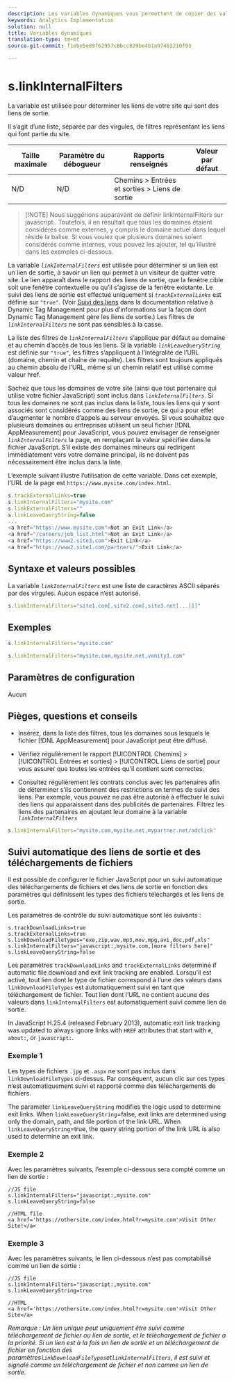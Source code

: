 ```yaml
---
description: Les variables dynamiques vous permettent de copier des valeurs d’une variable vers une autre sans entrer les valeurs complètes à plusieurs reprises dans les demandes d’image sur votre site.
keywords: Analytics Implementation
solution: null
title: Variables dynamiques
translation-type: tm+mt
source-git-commit: f1ebe5e89f62957c8bcc829be4b1a97463210f93

---
```




# s.linkInternalFilters

La variable est utilisée pour déterminer les liens de votre site qui sont des liens de sortie.

Il s’agit d’une liste, séparée par des virgules, de filtres représentant les liens qui font partie du site.

| Taille maximale | Paramètre du débogueur | Rapports renseignés | Valeur par défaut |
|---|---|---|---|
| N/D | N/D | Chemins &gt; Entrées et sorties &gt; Liens de sortie |  |

> [!NOTE] Nous suggérions auparavant de définir linkInternalFilters sur javascript:. Toutefois, il en résultait que tous les domaines étaient considérés comme externes, y compris le domaine actuel dans lequel réside la balise. Si vous voulez que plusieurs domaines soient considérés comme internes, vous pouvez les ajouter, tel qu’illustré dans les exemples ci-dessous.

La variable *`linkInternalFilters`* est utilisée pour déterminer si un lien est un lien de sortie, à savoir un lien qui permet à un visiteur de quitter votre site. Le lien apparaît dans le rapport des liens de sortie, que la fenêtre cible soit une fenêtre contextuelle ou qu’il s’agisse de la fenêtre existante. Le suivi des liens de sortie est effectué uniquement si *`trackExternalLinks`* est définie sur `"true"`. (Voir [Suivi des liens](https://marketing.adobe.com/resources/help/en_US/dtm/link_tracking.html) dans la documentation relative à Dynamic Tag Management pour plus d’informations sur la façon dont Dynamic Tag Management gère les liens de sortie.) Les filtres de *`linkInternalFilters`* ne sont pas sensibles à la casse.

La liste des filtres de *`linkInternalFilters`* s’applique par défaut au domaine et au chemin d’accès de tous les liens. Si la variable *`linkLeaveQueryString`* est définie sur `"true"`, les filtres s’appliquent à l’intégralité de l’URL (domaine, chemin et chaîne de requête). Les filtres sont toujours appliqués au chemin absolu de l’URL, même si un chemin relatif est utilisé comme valeur href.

Sachez que tous les domaines de votre site (ainsi que tout partenaire qui utilise votre fichier JavaScript) sont inclus dans *`linkInternalFilters`*. Si tous les domaines ne sont pas inclus dans la liste, tous les liens qui y sont associés sont considérés comme des liens de sortie, ce qui a pour effet d’augmenter le nombre d’appels au serveur envoyés. Si vous souhaitez que plusieurs domaines ou entreprises utilisent un seul fichier [!DNL AppMeasurement] pour JavaScript, vous pouvez envisager de renseigner *`linkInternalFilters`* la page, en remplaçant la valeur spécifiée dans le fichier JavaScript. S’il existe des domaines mineurs qui redirigent immédiatement vers votre domaine principal, ils ne doivent pas nécessairement être inclus dans la liste.

L’exemple suivant illustre l’utilisation de cette variable. Dans cet exemple, l’URL de la page est `https://www.mysite.com/index.html`.

```js
s.trackExternalLinks=true 
s.linkInternalFilters="mysite.com" 
s.linkExternalFilters="" 
s.linkLeaveQueryString=false 
...
<a href="https://www.mysite.com">Not an Exit Link</a> 
<a href="/careers/job_list.html">Not an Exit Link</a> 
<a href="https://www2.site3.com">Exit Link</a> 
<a href="https://www2.site1.com/partners/">Exit Link</a> 
```

## Syntaxe et valeurs possibles

La variable *`linkInternalFilters`* est une liste de caractères ASCII séparés par des virgules. Aucun espace n’est autorisé.

```js
s.linkInternalFilters="site1.com[,site2.com[,site3.net[...]]]"
```

## Exemples

```js
s.linkInternalFilters="mysite.com"
```

```js
s.linkInternalFilters="mysite.com,mysite.net,vanity1.com"
```

## Paramètres de configuration

Aucun

## Pièges, questions et conseils

* Insérez, dans la liste des filtres, tous les domaines sous lesquels le fichier [!DNL AppMeasurement] pour JavaScript peut être diffusé.
* Vérifiez régulièrement le rapport [!UICONTROL Chemins] &gt; [!UICONTROL Entrées et sorties] &gt; [!UICONTROL Liens de sortie] pour vous assurer que toutes les entrées qu’il contient sont correctes.

* Consultez régulièrement les contrats conclus avec les partenaires afin de déterminer s’ils contiennent des restrictions en termes de suivi des liens. Par exemple, vous pouvez ne pas être autorisé à effectuer le suivi des liens qui apparaissent dans des publicités de partenaires. Filtrez les liens des partenaires en ajoutant leur domaine à la variable *`linkInternalFilters`*

```js
s.linkInternalFilters="mysite.com,mysite.net,mypartner.net/adclick"
```

## Suivi automatique des liens de sortie et des téléchargements de fichiers

Il est possible de configurer le fichier JavaScript pour un suivi automatique des téléchargements de fichiers et des liens de sortie en fonction des paramètres qui définissent les types des fichiers téléchargés et les liens de sortie.

Les paramètres de contrôle du suivi automatique sont les suivants :

```
s.trackDownloadLinks=true 
s.trackExternalLinks=true 
s.linkDownloadFileTypes="exe,zip,wav,mp3,mov,mpg,avi,doc,pdf,xls" 
s.linkInternalFilters="javascript:,mysite.com,[more filters here]" 
s.linkLeaveQueryString=false 
```

Les paramètres `trackDownloadLinks` and `trackExternalLinks` determine if automatic file download and exit link tracking are enabled. Lorsqu’il est activé, tout lien dont le type de fichier correspond à l’une des valeurs dans `linkDownloadFileTypes` est automatiquement suivi en tant que téléchargement de fichier. Tout lien dont l’URL ne contient aucune des valeurs dans `linkInternalFilters` est automatiquement suivi comme lien de sortie.

In JavaScript H.25.4 (released February 2013), automatic exit link tracking was updated to always ignore links with `HREF` attributes that start with `#`, `about:`, or `javascript:`.

### Exemple 1

Les types de fichiers `.jpg` et `.aspx` ne sont pas inclus dans `linkDownloadFileTypes` ci-dessus. Par conséquent, aucun clic sur ces types n’est automatiquement suivi et rapporté comme des téléchargements de fichiers.

The parameter `linkLeaveQueryString` modifies the logic used to determine exit links. When `linkLeaveQueryString`=false, exit links are determined using only the domain, path, and file portion of the link URL. When `linkLeaveQueryString`=true, the query string portion of the link URL is also used to determine an exit link.

### Exemple 2

Avec les paramètres suivants, l’exemple ci-dessous sera compté comme un lien de sortie :

```
//JS file  
s.linkInternalFilters="javascript:,mysite.com" 
s.linkLeaveQueryString=false 
 
//HTML file 
<a href='https://othersite.com/index.html?r=mysite.com'>Visit Other Site!</a> 
```

### Exemple 3

Avec les paramètres suivants, le lien ci-dessous n’est pas comptabilisé comme un lien de sortie :

```
//JS file  
s.linkInternalFilters="javascript:,mysite.com" 
s.linkLeaveQueryString=true 
 
//HTML  
<a href='https://othersite.com/index.html?r=mysite.com'>Visit Other Site</a> 
```

*Remarque : Un lien unique peut uniquement être suivi comme téléchargement de fichier ou lien de sortie, et le téléchargement de fichier a la priorité. Si un lien est à la fois un lien de sortie et un téléchargement de fichier en fonction des paramètres`linkDownloadFileTypes`et`linkInternalFilters`, il est suivi et signalé comme un téléchargement de fichier et non comme un lien de sortie.*
